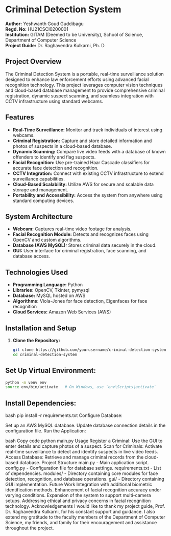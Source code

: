 # Criminal Detection System

**Author:** Yeshwanth Goud Guddibagu  
**Regd. No:** HU21CSCI0200001  
**Institution:** GITAM (Deemed to be University), School of Science, Department of Computer Science  
**Project Guide:** Dr. Raghavendra Kulkarni, Ph. D.

## Project Overview

The Criminal Detection System is a portable, real-time surveillance solution designed to enhance law enforcement efforts using advanced facial recognition technology. This project leverages computer vision techniques and cloud-based database management to provide comprehensive criminal registration, dynamic suspect scanning, and seamless integration with CCTV infrastructure using standard webcams.

## Features

- **Real-Time Surveillance:** Monitor and track individuals of interest using webcams.
- **Criminal Registration:** Capture and store detailed information and photos of suspects in a cloud-based database.
- **Dynamic Scanning:** Compare live video feeds with a database of known offenders to identify and flag suspects.
- **Facial Recognition:** Use pre-trained Haar Cascade classifiers for accurate face detection and recognition.
- **CCTV Integration:** Connect with existing CCTV infrastructure to extend surveillance capabilities.
- **Cloud-Based Scalability:** Utilize AWS for secure and scalable data storage and management.
- **Portability and Accessibility:** Access the system from anywhere using standard computing devices.

## System Architecture

- **Webcam:** Captures real-time video footage for analysis.
- **Facial Recognition Module:** Detects and recognizes faces using OpenCV and custom algorithms.
- **Database (AWS MySQL):** Stores criminal data securely in the cloud.
- **GUI:** User interface for criminal registration, face scanning, and database access.

## Technologies Used

- **Programming Language:** Python
- **Libraries:** OpenCV, Tkinter, pymysql
- **Database:** MySQL hosted on AWS
- **Algorithms:** Viola-Jones for face detection, Eigenfaces for face recognition
- **Cloud Services:** Amazon Web Services (AWS)

## Installation and Setup

1. **Clone the Repository:**
   ```bash
   git clone https://github.com/yourusername/criminal-detection-system.git
   cd criminal-detection-system

## Set Up Virtual Environment:

  ```bash
  python -m venv env
  source env/bin/activate   # On Windows, use `env\Scripts\activate`
```

## Install Dependencies:

  bash
pip install -r requirements.txt
Configure Database:

Set up an AWS MySQL database.
Update database connection details in the configuration file.
Run the Application:

bash
Copy code
python main.py
Usage
Register a Criminal: Use the GUI to enter details and capture photos of a suspect.
Scan for Criminals: Activate real-time surveillance to detect and identify suspects in live video feeds.
Access Database: Retrieve and manage criminal records from the cloud-based database.
Project Structure
main.py - Main application script.
config.py - Configuration file for database settings.
requirements.txt - List of dependencies.
modules/ - Directory containing core modules for face detection, recognition, and database operations.
gui/ - Directory containing GUI implementation.
Future Work
Integration with additional biometric identification methods.
Enhancement of facial recognition accuracy under varying conditions.
Expansion of the system to support multi-camera setups.
Addressing ethical and privacy concerns in facial recognition technology.
Acknowledgements
I would like to thank my project guide, Prof. Dr. Raghavendra Kulkarni, for his constant support and guidance. I also extend my gratitude to the faculty members of the Department of Computer Science, my friends, and family for their encouragement and assistance throughout the project.
